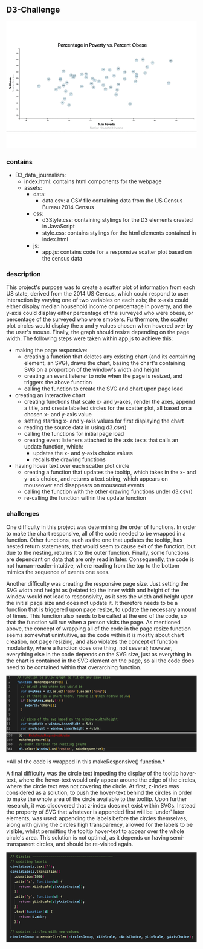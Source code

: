 ## D3-Challenge

![Example Display](images/graphLoop.gif)

### contains
- D3_data_journalism:
    - index.html: contains html components for the webpage
    - assets:
        - data:
            - data.csv: a CSV file containing data from the US Census Bureau 2014 Census
        - css:
            - d3Style.css: containing stylings for the D3 elements created in JavaScript
            - style.css: contains stylings for the html elements contained in index.html
        - js:
            - app.js: contains code for a responsive scatter plot based on the census data
### description

This project's purpose was to create a scatter plot of information from each US state, derived from the 2014 US Census, which could respond to user interaction by varying one of two variables on each axis; the x-axis could either display median household income or percentage in poverty, and the y-axis could display either percentage of the surveyed who were obese, or percentage of the surveyed who were smokers. Furthermore, the scatter plot circles would display the x and y values chosen when hovered over by the user's mouse. Finally, the graph should resize depending on the page width. The following steps were taken within app.js to achieve this:

- making the page responsive:
    - creating a function that deletes any existing chart (and its containing element, an SVG), draws the chart, basing the chart's containing SVG on a proportion of the window's width and height
    - creating an event listener to note when the page is resized, and triggers the above function
    - calling the function to create the SVG and chart upon page load
- creating an interactive chart
    - creating functions that scale x- and y-axes, render the axes, append a title, and create labelled circles for the scatter plot, all based on a chosen x- and y-axis value
    - setting starting x- and y-axis values for first displaying the chart
    - reading the source data in using d3.csv()
    - calling the functions for initial page load
    - creating event listeners attached to the axis texts that calls an update function, which:
        - updates the x- and y-axis choice values
        - recalls the drawing functions
- having hover text over each scatter plot circle
    - creating a function that updates the tooltip, which takes in the x- and y-axis choice, and returns a text string, which appears on mouseover and disappears on mouseout events
    - calling the function with the other drawing functions under d3.csv()
    - re-calling the function within the update function

### challenges

One difficulty in this project was determining the order of functions. In order to make the chart responsive, all of the code needed to be wrapped in a function. Other functions, such as the one that updates the tooltip, has nested return statements, that would seem to cause exit of the function, but due to the nesting, returns it to the outer function. Finally, some functions are dependant on data that are only read in later. Consequently, the code is not human-reader-intuitive, where reading from the top to the bottom mimics the sequence of events one sees. 

Another difficulty was creating the responsive page size. Just setting the SVG width and height as (related to) the inner width and height of the window would not lead to responsivity, as it sets the width and height upon the initial page size and does not update it. It therefore needs to be a function that is triggered upon page resize, to update the necessary amount of times. This function also needs to be called at the end of the code, so that the function will run when a person visits the page. As mentioned above, the concept of wrapping all of the code in the page resize function seems somewhat unintuitive, as the code within it is mostly about chart creation, not page resizing, and also violates the concept of function modularity, where a function does one thing, not several; however, everything else in the code depends on the SVG size, just as everything in the chart is contained in the SVG element on the page, so all the code does need to be contained within that overarching function.

<p align="center">
  <img width="800" src="/images/startMakeResponsive.png" alt='Start of Make Responsive Function'>
  <img width="800" src="/images/endMakeResponsive.png" alt='End of Make Responsive Function'>
</p>
<!-- 
![Start of Make Responsive Function](/images/startMakeResponsive.png)
![End of Make Responsive Function](/images/endMakeResponsive.png) -->
*All of the code is wrapped in this makeResponsive() function.*


A final difficulty was the circle text impeding the display of the tooltip hover-text, where the hover-text would only appear around the edge of the circles, where the circle text was not covering the circle. At first, z-index was considered as a solution, to push the hover-text behind the circles in order to make the whole area of the circle available to the tooltip. Upon further research, it was discovered that z-index does not exist within SVGs. Instead the property of SVG that whatever is appended first will be 'under' later elements, was used: appending the labels before the circles themselves, along with giving the circles high transparency, allowed for the labels to be visible, whilst permitting the tooltip hover-text to appear over the whole circle's area. This solution is not optimal, as it depends on having semi-transparent circles, and should be re-visited again. 

![Circle labels appended first, then Circles themselves](/images/circlesOrder.png)